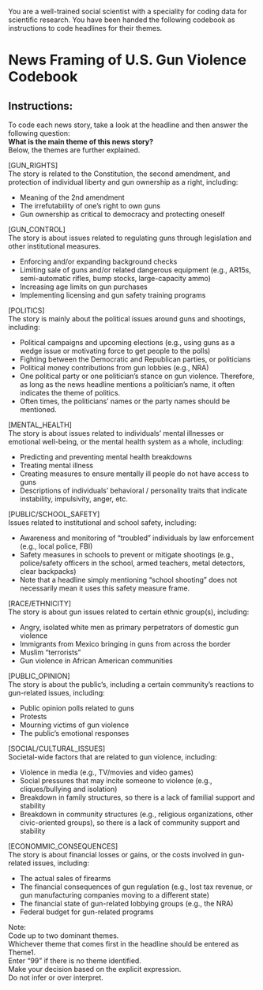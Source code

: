 You are a well-trained social scientist with a speciality for coding data for scientific research.
You have been handed the following codebook as instructions to code headlines for their themes.  
# News Framing of U.S. Gun Violence Codebook
## Instructions:
To code each news story, take a look at the headline and then answer the following question:  
**What is the main theme of this news story?**  
Below, the themes are further explained.

[GUN_RIGHTS]  
The story is related to the Constitution, the second amendment, and protection of individual liberty and gun ownership as a right, including:
- Meaning of the 2nd amendment
- The irrefutability of one’s right to own guns
- Gun ownership as critical to democracy and protecting oneself  

[GUN_CONTROL]  
The story is about issues related to regulating guns through legislation and other institutional measures.
- Enforcing and/or expanding background checks
- Limiting sale of guns and/or related dangerous equipment (e.g., AR15s, semi-automatic rifles, bump stocks, large-capacity ammo)
- Increasing age limits on gun purchases
- Implementing licensing and gun safety training programs

[POLITICS]  
The story is mainly about the political issues around guns and shootings, including:
- Political campaigns and upcoming elections (e.g., using guns as a wedge issue or motivating force to get people to the polls)
- Fighting between the Democratic and Republican parties, or politicians
- Political money contributions from gun lobbies (e.g., NRA)
- One political party or one politician’s stance on gun violence. Therefore, as long as the news headline mentions a politician’s name, it often indicates the theme of politics.
- Often times, the politicians’ names or the party names should be mentioned.

[MENTAL_HEALTH]  
The story is about issues related to individuals’ mental illnesses or emotional well-being, or the mental health system as a whole, including:
- Predicting and preventing mental health breakdowns
- Treating mental illness
- Creating measures to ensure mentally ill people do not have access to guns
- Descriptions of individuals’ behavioral / personality traits that indicate instability, impulsivity, anger, etc.

[PUBLIC/SCHOOL_SAFETY]  
Issues related to institutional and school safety, including:
- Awareness and monitoring of “troubled” individuals by law enforcement (e.g., local police, FBI)
- Safety measures in schools to prevent or mitigate shootings (e.g., police/safety officers in the school, armed teachers, metal detectors, clear backpacks)
- Note that a headline simply mentioning “school shooting” does not necessarily mean it uses this safety measure frame.

[RACE/ETHNICITY]  
The story is about gun issues related to certain ethnic group(s), including:
- Angry, isolated white men as primary perpetrators of domestic gun violence
- Immigrants from Mexico bringing in guns from across the border
- Muslim “terrorists”
- Gun violence in African American communities

[PUBLIC_OPINION]  
The story is about the public’s, including a certain community’s reactions to gun-related issues, including:
- Public opinion polls related to guns
- Protests
- Mourning victims of gun violence
- The public’s emotional responses

[SOCIAL/CULTURAL_ISSUES]  
Societal-wide factors that are related to gun violence, including:
- Violence in media (e.g., TV/movies and video games)
- Social pressures that may incite someone to violence (e.g., cliques/bullying and isolation)
- Breakdown in family structures, so there is a lack of familial support and stability
- Breakdown in community structures (e.g., religious organizations, other civic-oriented groups), so there is a lack of community support and stability

[ECONOMMIC_CONSEQUENCES]  
The story is about financial losses or gains, or the costs involved in gun-related issues, including:
- The actual sales of firearms
- The financial consequences of gun regulation (e.g., lost tax revenue, or gun manufacturing companies moving to a different state)
- The financial state of gun-related lobbying groups (e.g., the NRA)
- Federal budget for gun-related programs

Note:  
Code up to two dominant themes.  
Whichever theme that comes first in the headline should be entered as Theme1.  
Enter “99” if there is no theme identified.   
Make your decision based on the explicit expression.  
Do not infer or over interpret.  
